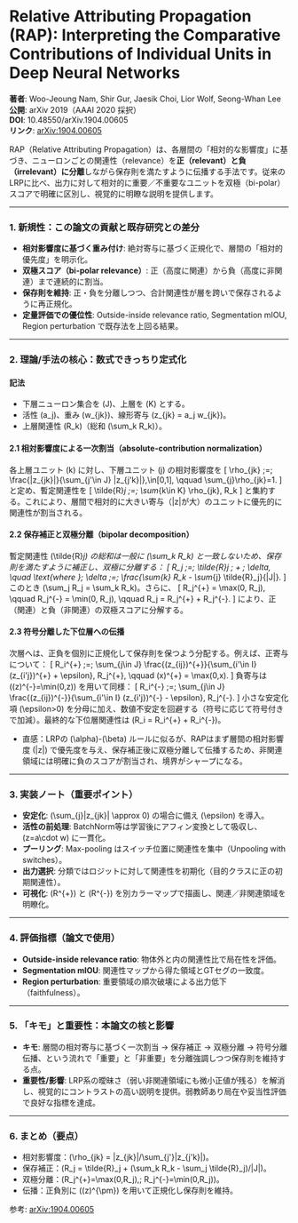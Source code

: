 # Relative Attributing Propagation (RAP): Interpreting the Comparative Contributions of Individual Units in Deep Neural Networks

**著者**: Woo-Jeoung Nam, Shir Gur, Jaesik Choi, Lior Wolf, Seong-Whan Lee  
**公開**: arXiv 2019（AAAI 2020 採択）  
**DOI**: 10.48550/arXiv.1904.00605  
**リンク**: [arXiv:1904.00605](https://arxiv.org/abs/1904.00605)

RAP（Relative Attributing Propagation）は、各層間の「相対的な影響度」に基づき、ニューロンごとの関連性（relevance）を**正（relevant）と負（irrelevant）に分離**しながら保存則を満たすように伝播する手法です。従来のLRPに比べ、出力に対して相対的に重要／不重要なユニットを双極（bi-polar）スコアで明確に区別し、視覚的に明瞭な説明を提供します。

---

### 1. 新規性：この論文の貢献と既存研究との差分

- **相対影響度に基づく重み付け**: 絶対寄与に基づく正規化で、層間の「相対的優先度」を明示化。
- **双極スコア（bi-polar relevance）**: 正（高度に関連）から負（高度に非関連）まで連続的に割当。
- **保存則を維持**: 正・負を分離しつつ、合計関連性が層を跨いで保存されるように再正規化。
- **定量評価での優位性**: Outside-inside relevance ratio, Segmentation mIOU, Region perturbation で既存法を上回る結果。

---

### 2. 理論/手法の核心：数式できっちり定式化

#### 記法
- 下層ニューロン集合を \(J\)、上層を \(K\) とする。
- 活性 \(a_j\)、重み \(w_{jk}\)、線形寄与 \(z_{jk} = a_j w_{jk}\)。
- 上層関連性 \(R_k\)（総和 \(\sum_k R_k\)）。

#### 2.1 相対影響度による一次割当（absolute-contribution normalization）
各上層ユニット \(k\) に対し、下層ユニット \(j\) の相対影響度を
\[
\rho_{jk} \;=\; \frac{|z_{jk}|}{\sum_{j'\in J} |z_{j'k}|}\,\in[0,1], \qquad \sum_{j}\rho_{jk}=1.
\]
と定め、暫定関連性を
\[
\tilde{R}_j \;=\; \sum_{k\in K} \rho_{jk}\, R_k
\]
と集約する。これにより、層間で相対的に大きい寄与（|z|が大）のユニットに優先的に関連性が割当される。

#### 2.2 保存補正と双極分離（bipolar decomposition）
暫定関連性 \(\tilde{R}_j\) の総和は一般に \(\sum_k R_k\) と一致しないため、保存則を満たすように補正し、双極に分離する：
\[
R_j \;=\; \tilde{R}_j \; + \; \delta, \quad \text{where }\; \delta \;=\; \frac{\sum_{k} R_k - \sum_{j} \tilde{R}_j}{|J|}.
\]
このとき \(\sum_j R_j = \sum_k R_k\)。さらに、
\[
R_j^{+} = \max(0, R_j), \qquad R_j^{-} = \min(0, R_j), \qquad R_j = R_j^{+} + R_j^{-}.
\]
により、正（関連）と負（非関連）の双極スコアに分解する。

#### 2.3 符号分離した下位層への伝播
次層へは、正負を個別に正規化して保存則を保つよう分配する。例えば、正寄与について：
\[
R_i^{+} \;=\; \sum_{j\in J} \frac{(z_{ij})^{+}}{\sum_{i'\in I} (z_{i'j})^{+} + \epsilon}\, R_j^{+}, \qquad (x)^{+} = \max(0,x).
\]
負寄与は \((z)^{-}=\min(0,z)\) を用いて同様：
\[
R_i^{-} \;=\; \sum_{j\in J} \frac{(z_{ij})^{-}}{\sum_{i'\in I} (z_{i'j})^{-} - \epsilon}\, R_j^{-}.
\]
小さな安定化項 \(\epsilon>0\) を分母に加え、数値不安定を回避する（符号に応じて符号付きで加減）。最終的な下位層関連性は \(R_i = R_i^{+} + R_i^{-}\)。

- 直感：LRPの \(\alpha\)-\(\beta\) ルールに似るが、RAPはまず層間の相対影響度 \(|z|\) で優先度を与え、保存補正後に双極分離して伝播するため、非関連領域には明確に負のスコアが割当され、境界がシャープになる。

---

### 3. 実装ノート（重要ポイント）
- **安定化**: \(\sum_{j}|z_{jk}| \approx 0\) の場合に備え \(\epsilon\) を導入。
- **活性の前処理**: BatchNorm等は学習後にアフィン変換として吸収し、\(z=a\cdot w\) に一貫化。
- **プーリング**: Max-pooling はスイッチ位置に関連性を集中（Unpooling with switches）。
- **出力選択**: 分類ではロジットに対して関連性を初期化（目的クラスに正の初期関連性）。
- **可視化**: \(R^{+}\) と \(R^{-}\) を別カラーマップで描画し、関連／非関連領域を明瞭化。

---

### 4. 評価指標（論文で使用）
- **Outside-inside relevance ratio**: 物体外と内の関連性比で局在性を評価。
- **Segmentation mIOU**: 関連性マップから得た領域とGTセグの一致度。
- **Region perturbation**: 重要領域の順次破壊による出力低下（faithfulness）。

---

### 5. 「キモ」と重要性：本論文の核と影響
- **キモ**: 層間の相対寄与に基づく一次割当 → 保存補正 → 双極分離 → 符号分離伝播、という流れで「重要」と「非重要」を分離強調しつつ保存則を維持する点。
- **重要性/影響**: LRP系の曖昧さ（弱い非関連領域にも微小正値が残る）を解消し、視覚的にコントラストの高い説明を提供。弱教師あり局在や妥当性評価で良好な指標を達成。

---

### 6. まとめ（要点）
- 相対影響度：\(\rho_{jk} = |z_{jk}|/\sum_{j'}|z_{j'k}|\)。
- 保存補正：\(R_j = \tilde{R}_j + (\sum_k R_k - \sum_j \tilde{R}_j)/|J|\)。
- 双極分離：\(R_j^{+}=\max(0,R_j),\; R_j^{-}=\min(0,R_j)\)。
- 伝播：正負別に \((z)^{\pm}\) を用いて正規化し保存則を維持。

参考: [arXiv:1904.00605](https://arxiv.org/abs/1904.00605)
